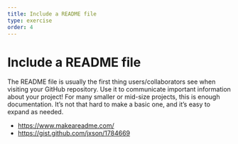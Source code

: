 ```yaml
---
title: Include a README file
type: exercise
order: 4
---
```



# Include a README file

The README file is usually the first thing users/collaborators see when visiting your GitHub repository.
Use it to communicate important information about your project! For many smaller or mid-size projects, this is enough documentation.
It’s not that hard to make a basic one, and it’s easy to expand as needed.

- https://www.makeareadme.com/
- https://gist.github.com/jxson/1784669
